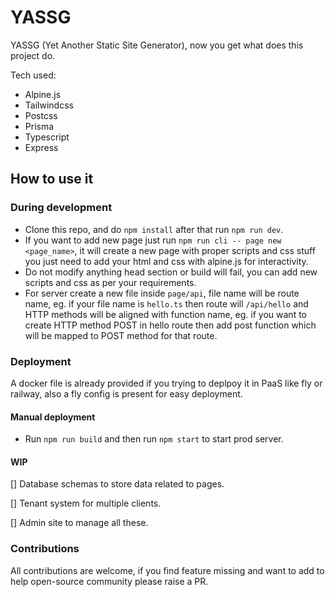# YASSG

YASSG (Yet Another Static Site Generator), now you get what does this project do.

Tech used:
- Alpine.js
- Tailwindcss
- Postcss
- Prisma
- Typescript
- Express

## How to use it

### During development

- Clone this repo, and do `npm install` after that run `npm run dev`.
- If you want to add new page just run `npm run cli -- page new <page_name>`, it will create a new page with proper scripts and css stuff you just need to add your html and css with alpine.js for interactivity.
- Do not modify anything head section or build will fail, you can add new scripts and css as per your requirements.
- For server create a new file inside `page/api`, file name will be route name, eg. if your file name is `hello.ts` then route will `/api/hello` and HTTP methods will be aligned with function name, eg. if you want to create HTTP method POST in hello route then add post function which will be mapped to POST method for that route.

### Deployment

A docker file is already provided if you trying to deplpoy it in PaaS like fly or railway, also a fly config is present for easy deployment.

#### Manual deployment

- Run `npm run build` and then run `npm start` to start prod server.

#### WIP

[] Database schemas to store data related to pages.

[] Tenant system for multiple clients.

[] Admin site to manage all these.

### Contributions

All contributions are welcome, if you find feature missing and want to add to help open-source community please raise a PR.